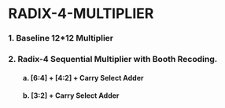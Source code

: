 # RADIX-4-MULTIPLIER

### 1. Baseline 12*12 Multiplier 
### 2. Radix-4 Sequential Multiplier with Booth Recoding.    
#### &nbsp;&nbsp;&nbsp;&nbsp;&nbsp;&nbsp;&nbsp;&nbsp; a. [6:4] + [4:2] + Carry Select Adder    
#### &nbsp;&nbsp;&nbsp;&nbsp;&nbsp;&nbsp;&nbsp;&nbsp; b. [3:2] + Carry Select Adder 
